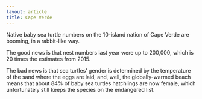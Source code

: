 ```yaml
---
layout: article
title: Cape Verde
---
```


Native baby sea turtle numbers on the 10-island nation of Cape Verde are booming, in a rabbit-like way.

The good news is that nest numbers last year were up to 200,000, which is 20 times the estimates from 2015.

The bad news is that sea turtles’ gender is determined by the temperature of the sand where the eggs are laid, and, well, the globally-warmed beach means that about 84% of baby sea turtles hatchlings are now female, which unfortunately still keeps the species on the endangered list.
